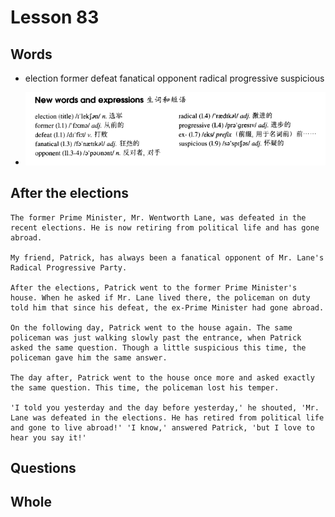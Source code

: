 # Lesson 83

## Words

- election former defeat fanatical opponent radical progressive suspicious

- ![Words](../../../Images/Part2/09/words-83.png)

## After the elections

```
The former Prime Minister, Mr. Wentworth Lane, was defeated in the recent elections. He is now retiring from political life and has gone abroad.

My friend, Patrick, has always been a fanatical opponent of Mr. Lane's Radical Progressive Party.

After the elections, Patrick went to the former Prime Minister's house. When he asked if Mr. Lane lived there, the policeman on duty told him that since his defeat, the ex-Prime Minister had gone abroad.

On the following day, Patrick went to the house again. The same policeman was just walking slowly past the entrance, when Patrick asked the same question. Though a little suspicious this time, the policeman gave him the same answer.

The day after, Patrick went to the house once more and asked exactly the same question. This time, the policeman lost his temper.

'I told you yesterday and the day before yesterday,' he shouted, 'Mr. Lane was defeated in the elections. He has retired from political life and gone to live abroad!' 'I know,' answered Patrick, 'but I love to hear you say it!'
```

## Questions

## Whole
